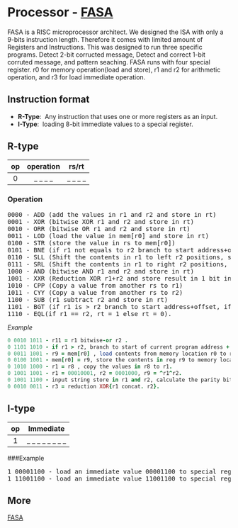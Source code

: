 # Processor - [FASA](https://docs.google.com/document/d/1YYZlfPYRjftxfdg3hMG-gS3LckAowv40sSqFgsXgi-A/edit?usp=sharing)

FASA is a RISC microprocessor architect. We designed the ISA with only a 9-bits instruction length. Therefore it comes with limited amount of Registers and Instructions. 
This was designed to run three specific programs. Detect 2-bit corructed message, Detect and correct 1-bit corruted message, and pattern seaching. FASA runs with 
four special register. r0 for memory operation(load and store), r1 and r2 for arithmetic operation, and r3 for load immediate operation. 

## Instruction format
* **R-Type**:  &nbsp;Any instruction that uses one or more registers as an input.
* **I-Type**:  &nbsp;loading 8-bit immediate values to a special register. </pre>

## R-type

| op | operation | rs/rt |
| :-: | :---: | :----: |
| 0 | _ _ _ _ | _ _ _ _|

### Operation
<pre>
0000 - ADD (add the values in r1 and r2 and store in rt)
0001 - XOR (bitwise XOR r1 and r2 and store in rt) 
0010 - ORR (bitwise OR r1 and r2 and store in rt)
0011 - LOD (load the value in mem[r0] and store in rt)
0100 - STR (store the value in rs to mem[r0])
0101 - BNE (if r1 not equals to r2 branch to start address+offset, if not stay)
0110 - SLL (Shift the contents in r1 to left r2 positions, store in rt)
0111 - SRL (Shift the contents in r1 to right r2 positions, store in rt)
1000 - AND (bitwise AND r1 and r2 and store in rt)
1001 - XXR (Reduction XOR r1+r2 and store result in 1 bit in rt)
1010 - CPP (Copy a value from another rs to r1)
1011 - CYY (Copy a value from another rs to r2)
1100 - SUB (r1 subtract r2 and store in rt)
1101 - BGT (if r1 is > r2 branch to start address+offset, if not stay)
1110 - EQL(if r1 == r2, rt = 1 else rt = 0).
</pre>

*Example*
```ruby
0 0010 1011 - r11 = r1 bitwise-or r2 .
0 1101 1010 - if r1 > r2, branch to start of current program address + r10.
0 0011 1001 - r9 = mem[r0] , load contents from memory location r0 to reg r9.
0 0100 1001 - mem[r0] = r9, store the contents in reg r9 to memory location r0.
0 1010 1000 - r1 = r8 , copy the values in r8 to r1.
0 1001 1001 - r1 = 00010001, r2 = 0001000, r9 = ^r1^r2.
0 1001 1100 - input string store in r1 and r2, calculate the parity bits for it.
0 0010 0011 - r3 = reduction XOR{r1 concat. r2}.

```

## I-type

| op | Immediate |
| :-: | :-------: |
| 1 | _ _ _ _ _ _ _ _|

###Example
<pre>
1 00001100 - load an immediate value 00001100 to special register $r3
1 11001100 - load an immediate value 11001100 to special register $r3
</pre>

## More
[FASA](https://docs.google.com/document/d/1YYZlfPYRjftxfdg3hMG-gS3LckAowv40sSqFgsXgi-A/edit?usp=sharing)
